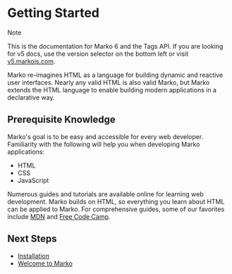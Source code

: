 # Getting Started

> [!NOTE]
> This is the documentation for Marko 6 and the Tags API. If you are looking for v5 docs, use the version selector on the bottom left or visit [v5.markojs.com](https://v5.markojs.com/docs/getting-started/).

Marko re-imagines HTML as a language for building dynamic and reactive user interfaces. Nearly any valid HTML is also valid Marko, but Marko extends the HTML language to enable building modern applications in a declarative way.

## Prerequisite Knowledge

Marko's goal is to be easy and accessible for every web developer. Familiarity with the following will help you when developing Marko applications:

- HTML
- CSS
- JavaScript

Numerous guides and tutorials are available online for learning web development. Marko builds on HTML, so everything you learn about HTML can be applied to Marko. For comprehensive guides, some of our favorites include [MDN](https://developer.mozilla.org/en-US/docs/Web/HTML) and [Free Code Camp](https://www.freecodecamp.org/news/introduction-to-html-basics/).

## Next Steps

- [Installation](./installation.md)
- [Welcome to Marko](./welcome-to-marko.md)
